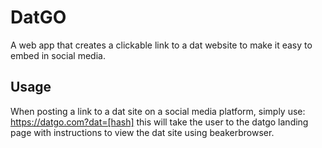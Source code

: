 # DatGO

A web app that creates a clickable link to a dat website to make it easy to embed in social media.

## Usage

When posting a link to a dat site on a social media platform, simply use: https://datgo.com?dat=[hash] this will take the user to the datgo landing page with instructions to view the dat site using beakerbrowser.
